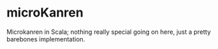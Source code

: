 # microKanren

Microkanren in Scala; nothing really special going on here, just a pretty barebones implementation.

